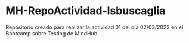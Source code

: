 # MH-RepoActividad-lsbuscaglia
Repositorio creado para realizar la actividad 01 del día 02/03/2023 en el Bootcamp sobre Testing de MindHub.
